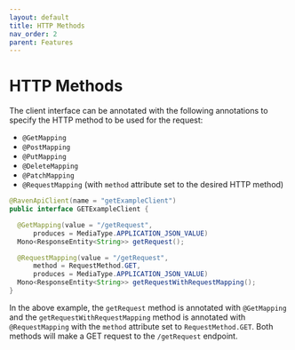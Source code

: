 ```yaml
---
layout: default
title: HTTP Methods
nav_order: 2
parent: Features
---
```


# HTTP Methods

The client interface can be annotated with the following annotations to specify the HTTP method to
be used for the
request:

- `@GetMapping`
- `@PostMapping`
- `@PutMapping`
- `@DeleteMapping`
- `@PatchMapping`
- `@RequestMapping` (with `method` attribute set to the desired HTTP method)

```java
@RavenApiClient(name = "getExampleClient")
public interface GETExampleClient {

  @GetMapping(value = "/getRequest",
      produces = MediaType.APPLICATION_JSON_VALUE)
  Mono<ResponseEntity<String>> getRequest();

  @RequestMapping(value = "/getRequest",
      method = RequestMethod.GET,
      produces = MediaType.APPLICATION_JSON_VALUE)
  Mono<ResponseEntity<String>> getRequestWithRequestMapping();
}
```

In the above example, the `getRequest` method is annotated with `@GetMapping` and the `getRequestWithRequestMapping` method is annotated with `@RequestMapping` with the `method` attribute set to `RequestMethod.GET`. Both methods will make a GET request to the `/getRequest` endpoint.
